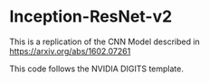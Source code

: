 # Inception-ResNet-v2
This is a replication of the CNN Model described in https://arxiv.org/abs/1602.07261

This code follows the NVIDIA DIGITS template.
